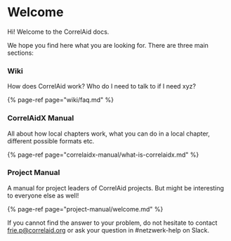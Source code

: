 # Welcome

Hi! Welcome to the CorrelAid docs. 

We hope you find here what you are looking for. There are three main sections:



### Wiki

How does CorrelAid work? Who do I need to talk to if I need xyz?

{% page-ref page="wiki/faq.md" %}



### CorrelAidX Manual

All about how local chapters work, what you can do in a local chapter, different possible formats etc.

{% page-ref page="correlaidx-manual/what-is-correlaidx.md" %}



### Project Manual 

A manual for project leaders of CorrelAid projects. But might be interesting to everyone else as well! 

{% page-ref page="project-manual/welcome.md" %}



If you cannot find the answer to your problem, do not hesitate to contact [frie.p@correlaid.org](mailto:frie.p@correlaid.org) or ask your question in \#netzwerk-help on Slack.


